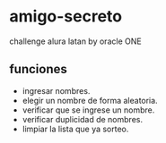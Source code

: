 # amigo-secreto
challenge alura latan by oracle ONE
## funciones
- ingresar nombres.
- elegir un nombre de forma aleatoria.
- verificar que se ingrese un nombre.
- verificar duplicidad de nombres.
- limpiar la lista que ya sorteo.
